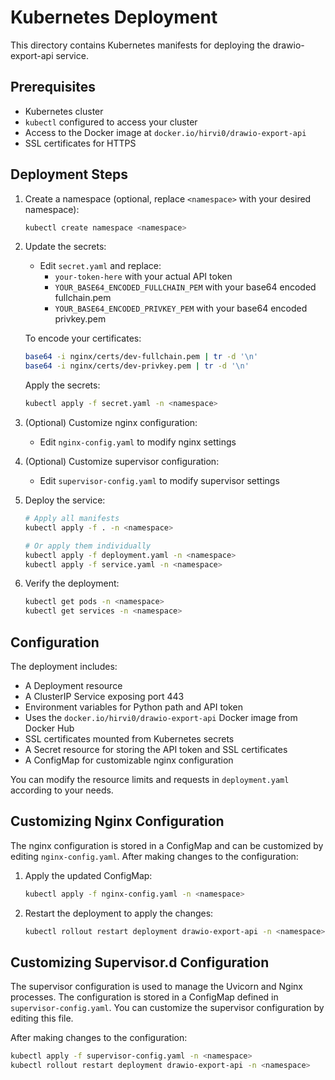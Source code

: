 # Kubernetes Deployment

This directory contains Kubernetes manifests for deploying the drawio-export-api service.

## Prerequisites

- Kubernetes cluster
- `kubectl` configured to access your cluster
- Access to the Docker image at `docker.io/hirvi0/drawio-export-api`
- SSL certificates for HTTPS

## Deployment Steps

1. Create a namespace (optional, replace `<namespace>` with your desired namespace):
   ```bash
   kubectl create namespace <namespace>
   ```

2. Update the secrets:
   - Edit `secret.yaml` and replace:
     - `your-token-here` with your actual API token
     - `YOUR_BASE64_ENCODED_FULLCHAIN_PEM` with your base64 encoded fullchain.pem
     - `YOUR_BASE64_ENCODED_PRIVKEY_PEM` with your base64 encoded privkey.pem
   
   To encode your certificates:
   ```bash
   base64 -i nginx/certs/dev-fullchain.pem | tr -d '\n'
   base64 -i nginx/certs/dev-privkey.pem | tr -d '\n'
   ```

   Apply the secrets:
   ```bash
   kubectl apply -f secret.yaml -n <namespace>
   ```

3. (Optional) Customize nginx configuration:
   - Edit `nginx-config.yaml` to modify nginx settings

4. (Optional) Customize supervisor configuration:
   - Edit `supervisor-config.yaml` to modify supervisor settings

5. Deploy the service:
   ```bash
   # Apply all manifests
   kubectl apply -f . -n <namespace>
   
   # Or apply them individually
   kubectl apply -f deployment.yaml -n <namespace>
   kubectl apply -f service.yaml -n <namespace>
   ```

6. Verify the deployment:
   ```bash
   kubectl get pods -n <namespace>
   kubectl get services -n <namespace>
   ```

## Configuration

The deployment includes:
- A Deployment resource
- A ClusterIP Service exposing port 443
- Environment variables for Python path and API token
- Uses the `docker.io/hirvi0/drawio-export-api` Docker image from Docker Hub
- SSL certificates mounted from Kubernetes secrets
- A Secret resource for storing the API token and SSL certificates
- A ConfigMap for customizable nginx configuration

You can modify the resource limits and requests in `deployment.yaml` according to your needs.

## Customizing Nginx Configuration

The nginx configuration is stored in a ConfigMap and can be customized by editing `nginx-config.yaml`. After making changes to the configuration:

1. Apply the updated ConfigMap:
   ```bash
   kubectl apply -f nginx-config.yaml -n <namespace>
   ```

2. Restart the deployment to apply the changes:
   ```bash
   kubectl rollout restart deployment drawio-export-api -n <namespace>
   ```

## Customizing Supervisor.d Configuration

The supervisor configuration is used to manage the Uvicorn and Nginx processes. The configuration is stored in a ConfigMap defined in `supervisor-config.yaml`. You can customize the supervisor configuration by editing this file.


After making changes to the configuration:
```bash
kubectl apply -f supervisor-config.yaml -n <namespace>
kubectl rollout restart deployment drawio-export-api -n <namespace>
```
